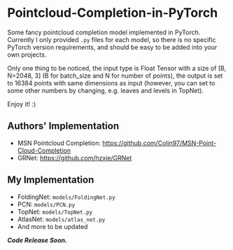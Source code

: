 # Pointcloud-Completion-in-PyTorch
Some fancy pointcloud completion model implemented in PyTorch. Currently I only provided `.py` files for each model, so there is no specific PyTorch version requirements, and should be easy to be added into your own projects.

Only one thing to be noticed, the input type is Float Tensor with a size of [B, N=2048, 3] (B for batch_size and N for number of points), the output is set to 16384 points with same dimensions as input (however, you can set to some other numbers by changing, e.g. leaves and levels in TopNet).

Enjoy it! :)

## Authors' Implementation
- MSN Pointcloud Completion: https://github.com/Colin97/MSN-Point-Cloud-Completion
- GRNet: https://github.com/hzxie/GRNet


## My Implementation
- FoldingNet: `models/FoldingNet.py`
- PCN: `models/PCN.py`
- TopNet: `models/TopNet.py`
- AtlasNet: `models/atlas_net.py`
- And more to be updated


**_Code Release Soon._**
